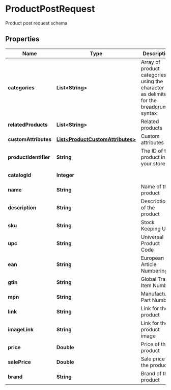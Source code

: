 

# ProductPostRequest

Product post request schema

## Properties

| Name | Type | Description | Notes |
|------------ | ------------- | ------------- | -------------|
|**categories** | **List&lt;String&gt;** | Array of product categories, using the character &#39;&gt;&#39; as delimiter for the breadcrumb                                 syntax |  [optional] |
|**relatedProducts** | **List&lt;String&gt;** | Related products |  [optional] |
|**customAttributes** | [**List&lt;ProductCustomAttributes&gt;**](ProductCustomAttributes.md) | Custom attributes |  [optional] |
|**productIdentifier** | **String** | The ID of the product in your store |  |
|**catalogId** | **Integer** |  |  [optional] [readonly] |
|**name** | **String** | Name of the product |  |
|**description** | **String** | Description of the product |  [optional] |
|**sku** | **String** | Stock Keeping Unit |  [optional] |
|**upc** | **String** | Universal Product Code |  [optional] |
|**ean** | **String** | European Article Numbering |  [optional] |
|**gtin** | **String** | Global Trade Item Number |  [optional] |
|**mpn** | **String** | Manufacturer Part Number |  [optional] |
|**link** | **String** | Link for the product |  [optional] |
|**imageLink** | **String** | Link for the product image |  [optional] |
|**price** | **Double** | Price of the product |  [optional] |
|**salePrice** | **Double** | Sale price of the product |  [optional] |
|**brand** | **String** | Brand of the product |  [optional] |



